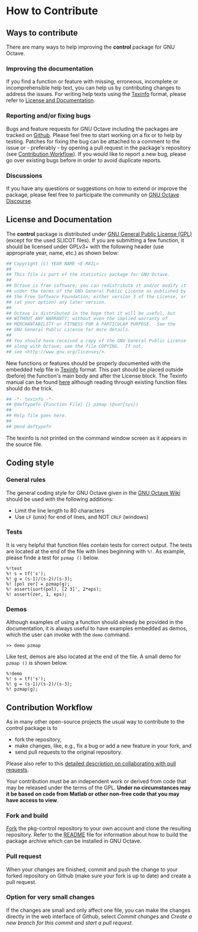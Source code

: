 # How to Contribute

## Ways to contribute

There are many ways to help improving the **control** package for GNU Octave.

### Improving the documentation

If you find a function or feature with missing, erroneous, incomplete or incomprehensible help text, you can help us by contributing changes to address the issues. For writing help texts using the [Texinfo](https://www.gnu.org/software/texinfo/) format, please refer to [License and Documentation](#license-and-documentation).

### Reporting and/or fixing bugs

Bugs and feature requests for GNU Octave including the packages are tracked on [Github](https://github.com/gnu-octave/pkg-control/issues). Please feel free to start working on a fix or to help by testing. Patches for fixing the bug can be attached to a comment to the issue or - preferably - by opening a pull request in the package's repository (see [Contribution Workflow](#contribution-workflow)). If you would like to report a new bug, please go over existing bugs before in order to avoid duplicate reports.

### Discussions

If you have any questions or suggestions on how to extend or improve the package, please feel free to participate the community on 
[GNU Octave Discourse](https://octave.discourse.group/).

## License and Documentation

The **control** package is distributed under [GNU General Public License (GPL)](https://www.gnu.org/licenses/gpl-3.0.en.html) (except for the used SLICOT files). If you are submitting a few function, it should be licensed under GPLv3+ with the following header (use appropriate year, name, etc.) as shown below:

```bash
## Copyright (C) YEAR NAME <E-MAIL>
##
## This file is part of the statistics package for GNU Octave.
##
## Octave is free software; you can redistribute it and/or modify it
## under the terms of the GNU General Public License as published by
## the Free Software Foundation; either version 3 of the License, or
## (at your option) any later version.
##
## Octave is distributed in the hope that it will be useful, but
## WITHOUT ANY WARRANTY; without even the implied warranty of
## MERCHANTABILITY or FITNESS FOR A PARTICULAR PURPOSE.  See the
## GNU General Public License for more details.
##
## You should have received a copy of the GNU General Public License
## along with Octave; see the file COPYING.  If not,
## see <http://www.gnu.org/licenses/>.

```

New functions or features should be properly documented with the embedded help file in [Texinfo](https://www.gnu.org/software/texinfo/) format. This part should be placed outside (before) the function's main body and after the License block. The Texinfo manual can be found [here](https://www.gnu.org/software/texinfo/manual/texinfo/) although reading through existing function files should do the trick.

```bash
## -*- texinfo -*-
## @deftypefn {Function File} {} pzmap (@var{sys})
##
## Help file goes here.
##
## @end deftypefn
```

The texinfo is not printed on the command window screen as it appears in the source file.


## Coding style

### General rules

The general coding style for GNU Octave given in the [GNU Octave Wiki](https://wiki.octave.org/Octave_style_guide) should be used with the following additions:

- Limit the line length to 80 characters
- Use `LF` (unix) for end of lines, and NOT `CRLF` (windows)


### Tests

It is very helpful that function files contain tests for correct output. The tests are located at the end of the file with lines beginning with `%!`. As example, please finde a test for `pzmap ()` below.

```
%!test
%! s = tf('s');
%! g = (s-1)/(s-2)/(s-3);
%! [pol zer] = pzmap(g);
%! assert(sort(pol), [2 3]', 2*eps);
%! assert(zer, 1, eps);
```

### Demos

Although examples of using a function should already be provided in the documentation, it is always useful to have examples embedded as demos, which the user can invoke with the `demo` command.

```
>> demo pzmap
```

Like test, demos are also located at the end of the file. A small demo for `pzmap ()` is shown below.

```
%!demo
%! s = tf('s');
%! g = (s-1)/(s-2)/(s-3);
%! pzmap(g);
```

## Contribution Workflow

As in many other open-source projects the usual way to contribute to the control package is to

- fork the repository,
- make changes, like, e.g., fix a bug or add a new feature in your fork, and
- send pull requests to the original repository.

Please also refer to this [detailed description on collaborating with pull requests](https://docs.github.com/en/pull-requests/collaborating-with-pull-requests).

Your contribution must be an independent work or derived from code that may be released under the terms of the GPL. **Under no circumstances may it be based on code from Matlab or other non-free code that you may have access to view**.

### Fork and build

[Fork](https://github.com/gnu-octave/pkg-control/fork) the pkg-control repository to your own account and clone the resulting repository. Refer to the [README](README.md) file for information about how to build the package archive which can be installed in GNU Octave.

### Pull request

When your changes are finished, commit and push the change to your forked repository on Github (make sure your fork is up to date) and create a pull request.

### Option for very small changes

If the changes are small and only affect one file, you can make the changes directly in the web interface of Github, select *Commit changes* and *Create a new branch for this commit and start a pull request*.
 
 
